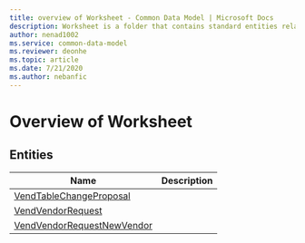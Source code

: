 ```yaml
---
title: overview of Worksheet - Common Data Model | Microsoft Docs
description: Worksheet is a folder that contains standard entities related to the Common Data Model.
author: nenad1002
ms.service: common-data-model
ms.reviewer: deonhe
ms.topic: article
ms.date: 7/21/2020
ms.author: nebanfic
---
```


# Overview of Worksheet


## Entities

|Name|Description|
|---|---|
|[VendTableChangeProposal](VendTableChangeProposal.md)||
|[VendVendorRequest](VendVendorRequest.md)||
|[VendVendorRequestNewVendor](VendVendorRequestNewVendor.md)||
